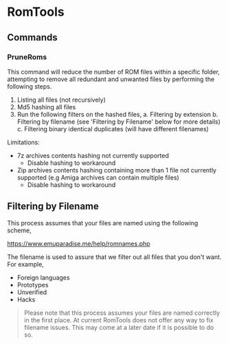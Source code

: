 # RomTools

## Commands

### PruneRoms

This command will reduce the number of ROM files within a specific folder, attempting to remove
all redundant and unwanted files by performing the following steps.

1. Listing all files (not recursively)
2. Md5 hashing all files
3. Run the following filters on the hashed files,
  a. Filtering by extension
  b. Filtering by filename (see 'Filtering by Filename' below for more details)
  c. Filtering binary identical duplicates (will have different filenames)

Limitations:

* 7z archives contents hashing not currently supported
  * Disable hashing to workaround
* Zip archives contents hashing containing more than 1 file not currently supported (e.g Amiga archives can contain multiple files)
  * Disable hashing to workaround

## Filtering by Filename

This process assumes that your files are named using the following scheme,

https://www.emuparadise.me/help/romnames.php

The filename is used to assure that we filter out all files that you don't want. For example,

* Foreign languages
* Prototypes
* Unverified
* Hacks

> Please note that this process assumes your files are named correctly in the first place.
> At current RomTools does not offer any way to fix filename issues.  This may come at a
> later date if it is possible to do so.